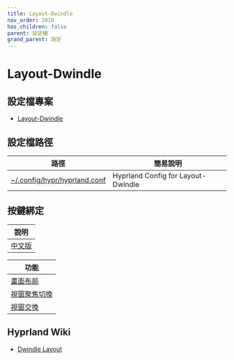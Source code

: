 ```yaml
---
title: Layout-Dwindle
nav_order: 2010
has_children: false
parent: 設定檔
grand_parent: 設定
---
```



# Layout-Dwindle




## 設定檔專案

* [Layout-Dwindle](https://github.com/samwhelp/ultramarine-hyprland-adjustment/tree/main/prototype/main/hyprland-config/Layout-Dwindle)




## 設定檔路徑

| 路徑 | 簡易說明 |
| --- | --- |
| [~/.config/hypr/hyprland.conf](https://github.com/samwhelp/ultramarine-hyprland-adjustment/blob/main/prototype/main/hyprland-config/Layout-Dwindle/asset/overlay/etc/skel/.config/hypr/hyprland.conf) | Hyprland Config for Layout-Dwindle |




## 按鍵綁定

| 說明 |
| --- |
| [中文版](https://samwhelp.github.io/note-about-ultramarine-hyprland/read/config/keybind.html) |


| 功能 |
| --- |
| [畫面布局](https://samwhelp.github.io/note-about-ultramarine-hyprland/read/config/keybind/layout/dwindle/layout-control.html) |
| [視窗聚焦切換](https://samwhelp.github.io/note-about-ultramarine-hyprland/read/config/keybind/layout/dwindle/window-focus.html) |
| [視窗交換](https://samwhelp.github.io/note-about-ultramarine-hyprland/read/config/keybind/layout/dwindle/window-swap.html) |




##  Hyprland Wiki

* [Dwindle Layout](https://wiki.hyprland.org/Configuring/Dwindle-Layout/)

